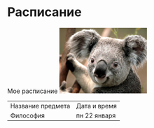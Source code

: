 # Расписание
Мое расписание
<img src="https://raw.githubusercontent.com/hennir/test/master/Koala.jpg" width="200"/>
<table>
    <tr>
        <td>Название предмета</td>
      <td>Дата и время</td>
    </tr>
    <tr>
        <td>Философия</td>
        <td>пн 22 января</td>
    </tr>
</table>
